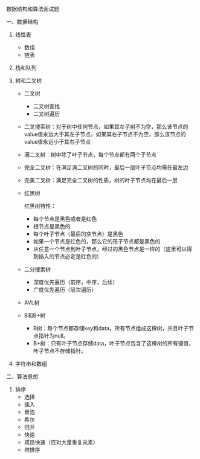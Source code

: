 数据结构和算法面试题

一、数据结构

1. 线性表

   - 数组
   - 链表

2. 栈和队列

3. 树和二叉树

   - 二叉树

     - 二叉树查找
     - 二叉树遍历

   - 二叉搜索树：对于树中任何节点，如果其左子树不为空，那么该节点的value值永远大于其左子节点。如果其右子节点不为空，那么该节点的value值永远小于其右子节点

   - 满二叉树：树中除了叶子节点，每个节点都有两个子节点

   - 完全二叉树：在满足满二叉树的同时，最后一层叶子节点均需在最左边

   - 完美二叉树：满足完全二叉树的性质，树的叶子节点均在最后一层

   - 红黑树

     红黑树特性：

     - 每个节点是黑色或者是红色
     - 根节点是黑色的
     - 每个叶子节点（最后的空节点）是黑色
     - 如果一个节点是红色的，那么它的孩子节点都是黑色的
     - 从任意一个节点到叶子节点，经过的黑色节点是一样的（这里可以得到插入的节点必定是红色的）

   - 二分搜索树

     - 深度优先遍历（前序，中序，后续）
     - 广度优先遍历（层次遍历）

   - AVL树

   - B和B+树

     - B树：每个节点都存储key和data，所有节点组成这棵树，并且叶子节点指针为null。
     - B+树：只有叶子节点存储data，叶子节点包含了这棵树的所有键值，叶子节点不存储指针。

4. 字符串和数组

二、算法思想

1. 排序
   - 选择
   - 插入
   - 冒泡
   - 希尔
   - 归并
   - 快速
   - 双路快速（应对大量重复元素）
   - 堆排序

